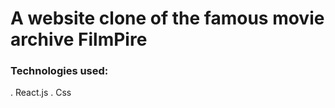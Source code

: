 <h1>A website clone of the famous movie archive FilmPire</h1>

<h3> Technologies used: </h3>
.  React.js
.  Css
